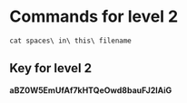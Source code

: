 # Commands for level 2
```cat spaces\ in\ this\ filename```
## Key for level 2
**aBZ0W5EmUfAf7kHTQeOwd8bauFJ2lAiG**
